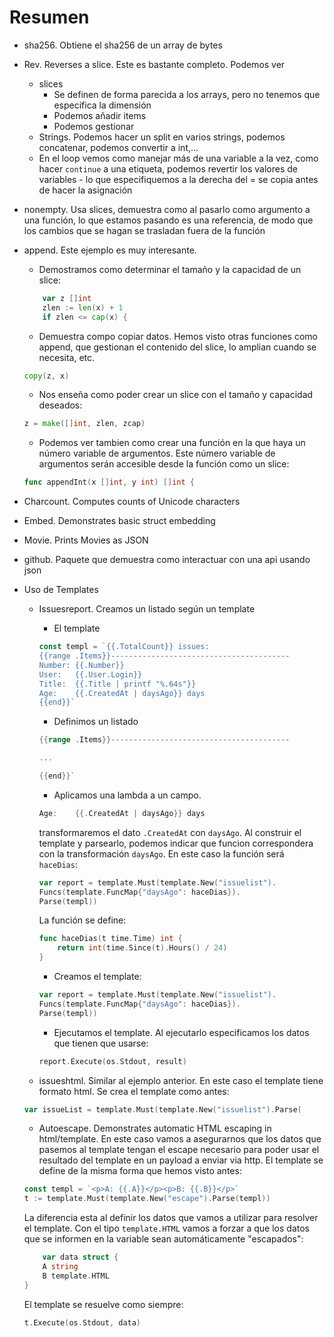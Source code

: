 # Resumen

- sha256. Obtiene el sha256 de un array de bytes
- Rev. Reverses a slice. Este es bastante completo. Podemos ver
    - slices
        - Se definen de forma parecida a los arrays, pero no tenemos que especifica la dimensión
        - Podemos añadir items
        - Podemos gestionar 
    - Strings. Podemos hacer un split en varios strings, podemos concatenar, podemos convertir a int,...
    - En el loop vemos como manejar más de una variable a la vez, como hacer `continue` a una etiqueta, podemos revertir los valores de variables - lo que especifiquemos a la derecha del = se copia antes de hacer la asignación
- nonempty. Usa slices, demuestra como al pasarlo como argumento a una función, lo que estamos pasando es una referencia, de modo que los cambios que se hagan se trasladan fuera de la función
- append. Este ejemplo es muy interesante. 
    - Demostramos como determinar el tamaño y la capacidad de un slice:

    ```go
        var z []int
        zlen := len(x) + 1
        if zlen <= cap(x) {
    ```

    - Demuestra compo copiar datos. Hemos visto otras funciones como append, que gestionan el contenido del slice, lo amplian cuando se necesita, etc.

    ```go
    copy(z, x)
    ```

    - Nos enseña como poder crear un slice con el tamaño y capacidad deseados:

    ```go 
    z = make([]int, zlen, zcap)
    ```

    - Podemos ver tambien como crear una función en la que haya un número variable de argumentos. Este número variable de argumentos serán accesible desde la función como un slice:

    ```go
    func appendInt(x []int, y int) []int {
    ```

- Charcount. Computes counts of Unicode characters
- Embed. Demonstrates basic struct embedding
- Movie. Prints Movies as JSON
- github. Paquete que demuestra como interactuar con una api usando json
- Uso de Templates
    - Issuesreport. Creamos un listado según un template
        - El template

        ```go
        const templ = `{{.TotalCount}} issues:
        {{range .Items}}----------------------------------------
        Number: {{.Number}}
        User:   {{.User.Login}}
        Title:  {{.Title | printf "%.64s"}}
        Age:    {{.CreatedAt | daysAgo}} days
        {{end}}`
        ```

        - Definimos un listado

        ```go
        {{range .Items}}----------------------------------------
        
        ...
        
        {{end}}`
        ```

        - Aplicamos una lambda a un campo. 

        ```go
        Age:    {{.CreatedAt | daysAgo}} days
        ```

        transformaremos el dato `.CreatedAt` con `daysAgo`. Al construir el template y parsearlo, podemos indicar que funcion correspondera con la transformación `daysAgo`. En este caso la función será `haceDias`:

        ```go
        var report = template.Must(template.New("issuelist").
        Funcs(template.FuncMap{"daysAgo": haceDias}).
        Parse(templ))
        ```

        La función se define:

        ```go
        func haceDias(t time.Time) int {
            return int(time.Since(t).Hours() / 24)
        }
        ```

        - Creamos el template:

        ```go
        var report = template.Must(template.New("issuelist").
        Funcs(template.FuncMap{"daysAgo": haceDias}).
        Parse(templ))
        ```

        - Ejecutamos el template. Al ejecutarlo especificamos los datos que tienen que usarse:

        ```go
        report.Execute(os.Stdout, result)
        ```
    
    - issueshtml. Similar al ejemplo anterior. En este caso el template tiene formato html. Se crea el template como antes:

    ```go
    var issueList = template.Must(template.New("issuelist").Parse(
    ```

    - Autoescape. Demonstrates automatic HTML escaping in html/template. En este caso vamos a asegurarnos que los datos que pasemos al template tengan el escape necesario para poder usar el resultado del template en un payload a enviar via http. El template se define de la misma forma que hemos visto antes:

    ```go
    const templ = `<p>A: {{.A}}</p><p>B: {{.B}}</p>`
    t := template.Must(template.New("escape").Parse(templ))
    ```

    La diferencia esta al definir los datos que vamos a utilizar para resolver el template. Con el tipo `template.HTML` vamos a forzar a que los datos que se informen en la variable sean automáticamente "escapados": 

    ```go
    	var data struct {
		A string        
		B template.HTML 
    }
    ```

    El template se resuelve como siempre:

    ```go
    t.Execute(os.Stdout, data)
    ```